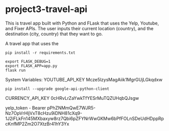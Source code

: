 # project3-travel-api


This is travel app built with Python and FLask that uses the Yelp, Youtube, and Fixer APIs.
The user inputs their current location (country), and the destination (city, country) that they want to go.


A travel app that uses the 

```pip install -r requirements.txt```

```
export FLASK_DEBUG=1
export FLASK_APP=app.py
flask run
```


System Variables:
YOUTUBE_API_KEY Mcze5lzysMagAiik1MgrGUjLGkqdxw

```
pip install --upgrade google-api-python-client

```

CURRENCY_API_KEY
0cHRvLrZaYwkTfYESrMuTQZUHqbQJsgw


yelp_token -
Bearer pPhZNMmQwE7WJR5-Nz7OpVrHljVxT8cHzu9iDNH81cXq9-1J2iFLkFn145MXbaxyw8rz7Qbi6pZFYNrWwGKMw6bPfFOLnSDeUdHDppRpcKnfMP2Zm2O7XtzBr41hY3Yx

